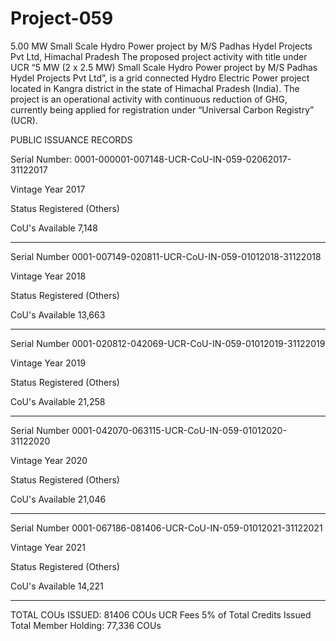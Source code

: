 # Project-059
5.00 MW Small Scale Hydro Power project by M/S Padhas Hydel Projects Pvt Ltd, Himachal Pradesh
The proposed project activity with title under UCR “5 MW (2 x 2.5 MW) Small Scale Hydro Power project by M/S Padhas Hydel Projects Pvt Ltd”, is a grid connected Hydro Electric Power project located in Kangra district in the state of Himachal Pradesh (India). The project is an operational activity with continuous reduction of GHG, currently being applied for registration under “Universal Carbon Registry” (UCR).


PUBLIC ISSUANCE RECORDS

Serial Number: 0001-000001-007148-UCR-CoU-IN-059-02062017-31122017

Vintage Year 2017

Status Registered (Others)

CoU's Available 7,148
________________________________________
Serial Number 0001-007149-020811-UCR-CoU-IN-059-01012018-31122018

Vintage Year 2018

Status Registered (Others)

CoU's Available 13,663
______________________________________
Serial Number 0001-020812-042069-UCR-CoU-IN-059-01012019-31122019

Vintage Year 2019

Status Registered (Others)

CoU's Available 21,258
______________________________________
Serial Number 0001-042070-063115-UCR-CoU-IN-059-01012020-31122020

Vintage Year 2020

Status Registered (Others)

CoU's Available 21,046
___________________________________________
Serial Number 0001-067186-081406-UCR-CoU-IN-059-01012021-31122021

Vintage Year 2021

Status Registered (Others)

CoU's Available 14,221
__________________________________________

TOTAL COUs ISSUED: 81406 COUs
UCR Fees 5% of Total Credits Issued
Total Member Holding: 77,336 COUs

